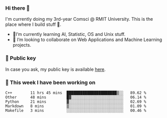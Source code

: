 ### Hi there 👋

I'm currently doing my 3rd-year Comsci @ RMIT University. This is the place where I build stuff 👀. 

- 🌱I’m currently learning AI, Statistic, OS and Unix stuff.
- 👯 I’m looking to collaborate on Web Applications and Machine Learning projects.

### 🔑 Public key

In case you ask, my public key is available [here](https://public.auspham.dev/).

### 📅 This week I have been working on
<!--START_SECTION:waka-->
```text
C++        11 hrs 45 mins  ██████████████████████▒░░   89.62 % 
Other      48 mins         █▓░░░░░░░░░░░░░░░░░░░░░░░   06.14 % 
Python     21 mins         ▓░░░░░░░░░░░░░░░░░░░░░░░░   02.69 % 
Markdown   8 mins          ▒░░░░░░░░░░░░░░░░░░░░░░░░   01.09 % 
Makefile   3 mins          ░░░░░░░░░░░░░░░░░░░░░░░░░   00.46 % 
```
<!--END_SECTION:waka-->

<!--
**rockmanvnx6/rockmanvnx6** is a ✨ _special_ ✨ repository because its `README.md` (this file) appears on your GitHub profile.

Here are some ideas to get you started:

- 🔭 I’m currently working on ...
- 🌱 I’m currently learning ...
- 👯 I’m looking to collaborate on ...
- 🤔 I’m looking for help with ...
- 💬 Ask me about ...
- 📫 How to reach me: ...
- 😄 Pronouns: ...
- ⚡ Fun fact: ...
-->
